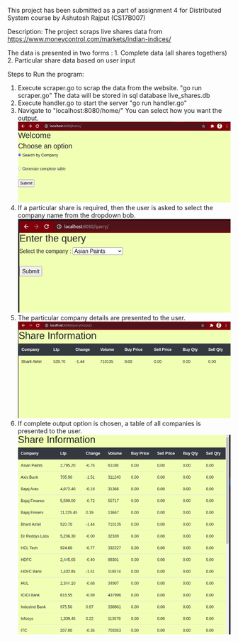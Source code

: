 This project has been submitted as a part of assignment 4 for Distributed System course by Ashutosh Rajput (CS17B007)

Description:
The project scraps live shares data from https://www.moneycontrol.com/markets/indian-indices/

The data is presented in two forms : 1. Complete data (all shares togethers)
                                     2. Particular share data based on user input
                                
Steps to Run the program:
1. Execute scraper.go to scrap the data from the website. 
            "go run scraper.go"
   The data will be stored in sql database live_shares.db 
2. Execute handler.go to start the server 
            "go run handler.go"
3. Navigate to "localhost:8080/home/"
   You can select how you want the output.
   ![home image](images/home.png)
4. If a particular share is required, then the user is asked to select the company name from the dropdown bob.
   ![query image](images/search_query.png) 
5. The particular company details are presented to the user.
   ![output image](images/query_result.png)
6. If complete output option is chosen, a table of all  companies is presented to the user.
   ![Complete output](images/complete_output.png)